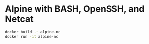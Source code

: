 # Alpine with BASH, OpenSSH, and Netcat

```bash
docker build -t alpine-nc
docker run -it alpine-nc
```
